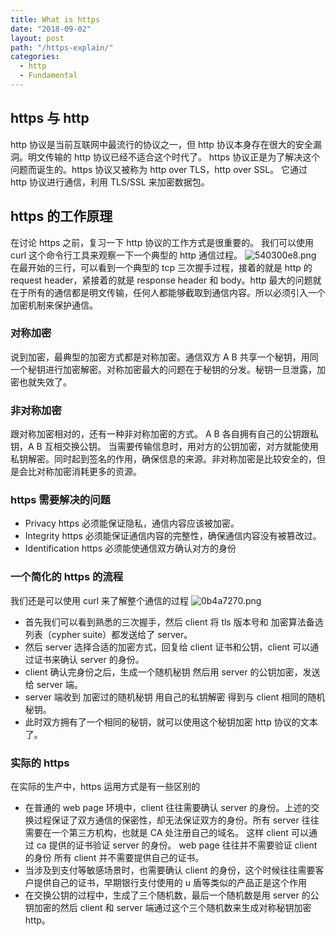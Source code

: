 ```yaml
---
title: What is https
date: "2018-09-02"
layout: post
path: "/https-explain/"
categories:
  - http
  - Fundamental
---
```

## https 与 http
http 协议是当前互联网中最流行的协议之一，但 http 协议本身存在很大的安全漏洞。明文传输的 http 协议已经不适合这个时代了。 https 协议正是为了解决这个问题而诞生的。https 协议又被称为 http over TLS，http over SSL。 它通过 http 协议进行通信，利用 TLS/SSL 来加密数据包。
<!--more-->
## https 的工作原理
在讨论 https 之前，复习一下 http 协议的工作方式是很重要的。 我们可以使用 curl 这个命令行工具来观察一下一个典型的 http 通信过程。
![540300e8.png](https://i.loli.net/2018/11/14/5beb9597e10cb.png)
在最开始的三行，可以看到一个典型的 tcp 三次握手过程，接着的就是 http 的 request header，紧接着的就是 response header 和 body。http 最大的问题就在于所有的通信都是明文传输，任何人都能够截取到通信内容。所以必须引入一个加密机制来保护通信。
### 对称加密
说到加密，最典型的加密方式都是对称加密。通信双方 A B 共享一个秘钥，用同一个秘钥进行加密解密。对称加密最大的问题在于秘钥的分发。秘钥一旦泄露，加密也就失效了。
### 非对称加密
跟对称加密相对的，还有一种非对称加密的方式。 A B 各自拥有自己的公钥跟私钥，A B 互相交换公钥。 当需要传输信息时，用对方的公钥加密，对方就能使用私钥解密。同时起到签名的作用，确保信息的来源。非对称加密是比较安全的，但是会比对称加密消耗更多的资源。
### https 需要解决的问题
* Privacy
https 必须能保证隐私，通信内容应该被加密。
* Integrity
https 必须能保证通信内容的完整性，确保通信内容没有被篡改过。
* Identification
https 必须能使通信双方确认对方的身份
### 一个简化的 https 的流程
我们还是可以使用 curl 来了解整个通信的过程
![0b4a7270.png](https://i.loli.net/2018/11/14/5beb95cc10ba7.png)
* 首先我们可以看到熟悉的三次握手，然后 client 将 tls 版本号和 加密算法备选列表（cypher suite）都发送给了 server。
* 然后 server 选择合适的加密方式，回复给 client 证书和公钥，client 可以通过证书来确认 server 的身份。
* client 确认完身份之后，生成一个随机秘钥 然后用 server 的公钥加密，发送给 server 端。
* server 端收到 加密过的随机秘钥 用自己的私钥解密 得到与 client 相同的随机秘钥。
* 此时双方拥有了一个相同的秘钥，就可以使用这个秘钥加密 http 协议的文本了。
### 实际的 https
在实际的生产中，https 运用方式是有一些区别的
* 在普通的 web page 环境中，client 往往需要确认 server 的身份。上述的交换过程保证了双方通信的保密性，却无法保证双方的身份。所有 server 往往需要在一个第三方机构，也就是 CA 处注册自己的域名。 这样 client 可以通过 ca 提供的证书验证 server 的身份。 web page 往往并不需要验证 client 的身份 所有 client 并不需要提供自己的证书。
* 当涉及到支付等敏感场景时，也需要确认 client 的身份，这个时候往往需要客户提供自己的证书，早期银行支付使用的 u 盾等类似的产品正是这个作用
* 在交换公钥的过程中，生成了三个随机数，最后一个随机数是用 server 的公钥加密的然后 client 和 server 端通过这个三个随机数来生成对称秘钥加密 http。
